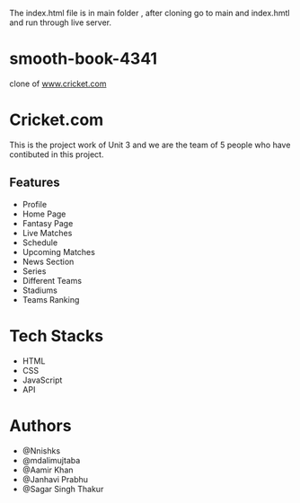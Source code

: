 The index.html file is in main folder , after cloning go to main and index.hmtl and run through live server.

# smooth-book-4341
clone of www.cricket.com

# Cricket.com

This is the project work of Unit 3 and we are the team of 5 people who have contibuted in this project.

## Features
- Profile
- Home Page
- Fantasy Page
- Live Matches
- Schedule
- Upcoming Matches
- News Section
- Series
- Different Teams
- Stadiums
- Teams Ranking

# Tech Stacks
- HTML
- CSS
- JavaScript
- API

# Authors

- @Nnishks
- @mdalimujtaba
- @Aamir Khan
- @Janhavi Prabhu
- @Sagar Singh Thakur
